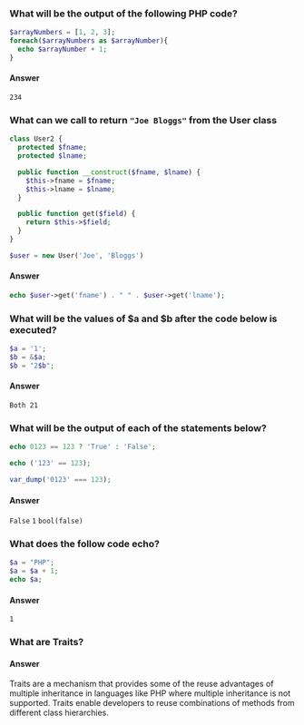 ### What will be the output of the following PHP code?

```php
$arrayNumbers = [1, 2, 3];
foreach($arrayNumbers as $arrayNumber){
  echo $arrayNumber + 1;
}
```

#### Answer
`234`

### What can we call to return `"Joe Bloggs"` from the User class
```php
class User2 {
  protected $fname;
  protected $lname;

  public function __construct($fname, $lname) {
    $this->fname = $fname;
    $this->lname = $lname;
  }

  public function get($field) {
    return $this->$field;
  }
}

$user = new User('Joe', 'Bloggs')
```

#### Answer
```php
echo $user->get('fname') . " " . $user->get('lname');
```

### What will be the values of $a and $b after the code below is executed?

```php
$a = '1';
$b = &$a;
$b = "2$b";
```
#### Answer
`Both 21`

### What will be the output of each of the statements below?

```php
echo 0123 == 123 ? 'True' : 'False';

echo ('123' == 123);

var_dump('0123' === 123);
```

#### Answer

`False`
`1`
`bool(false)`


### What does the follow code echo?

```php
$a = "PHP";
$a = $a + 1;
echo $a;
```
#### Answer
`1`

### What are Traits?

#### Answer
Traits are a mechanism that provides some of the reuse advantages of multiple inheritance in languages like PHP where multiple inheritance is not supported. Traits enable developers to reuse combinations of methods from different class hierarchies.
